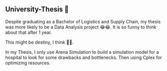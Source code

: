## University-Thesis 🏫

Despite graduating as a Bachelor of Logistics and Supply Chain, my thesis was more likely to be a Data Analysis project 😂😂. It is so funny to think about that after 1 year.

This might be destiny, I think 🙋‍♂️.

In my Thesis, I only use Arena Simulation to build a simulation model for a hospital to look for some drawbacks and bottlenecks. Then using Cplex for optimizing resources. 
